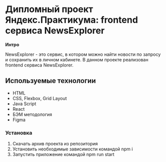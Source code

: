 # Дипломный проект Яндекс.Практикума: frontend сервиса NewsExplorer

**Интро**

NewsExplorer - это сервис, в котором можно найти новости по запросу и сохранить их в личном кабинете. В данном проекте реализован frontend сервиса NewsExplorer.

## Используемые технологии
* HTML
* CSS, Flexbox, Grid Layout
* Java Script
* React
* БЭМ методология
* Figma

### Установка
1. Скачать архив проекта из репозитория
2. Установить необходимые зависимости командой npm i
3. Запустить приложение командой npm run start
